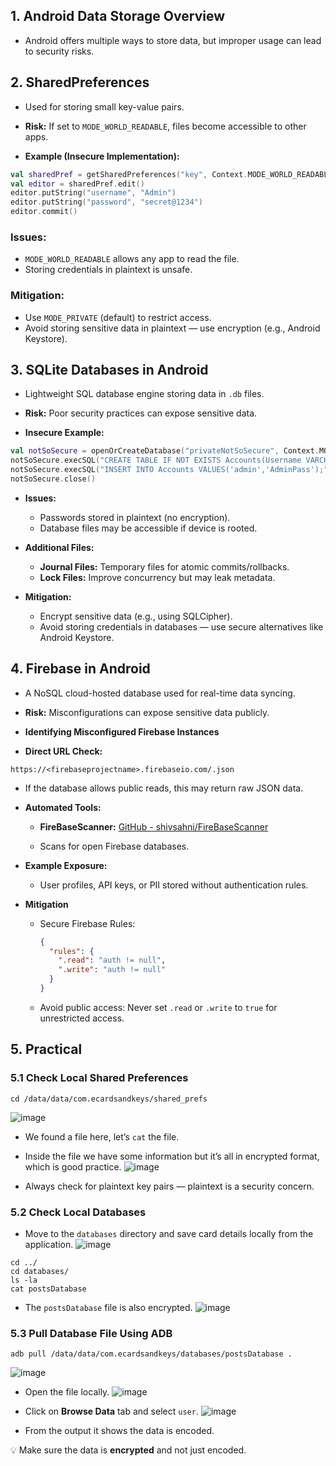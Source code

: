 ## 1. Android Data Storage Overview

- Android offers multiple ways to store data, but improper usage can lead to security risks.

## 2. SharedPreferences

- Used for storing small key-value pairs.

- **Risk:** If set to `MODE_WORLD_READABLE`, files become accessible to other apps.

- **Example (Insecure Implementation):**

```kotlin
val sharedPref = getSharedPreferences("key", Context.MODE_WORLD_READABLE)
val editor = sharedPref.edit()
editor.putString("username", "Admin")
editor.putString("password", "secret@1234")
editor.commit()
```

### **Issues:**
  * `MODE_WORLD_READABLE` allows any app to read the file.
  * Storing credentials in plaintext is unsafe.

### **Mitigation:**

* Use `MODE_PRIVATE` (default) to restrict access.
* Avoid storing sensitive data in plaintext — use encryption (e.g., Android Keystore).

## 3. SQLite Databases in Android

- Lightweight SQL database engine storing data in `.db` files.

- **Risk:** Poor security practices can expose sensitive data.

-  **Insecure Example:**

```kotlin
val notSoSecure = openOrCreateDatabase("privateNotSoSecure", Context.MODE_PRIVATE, null)
notSoSecure.execSQL("CREATE TABLE IF NOT EXISTS Accounts(Username VARCHAR, Password VARCHAR);")
notSoSecure.execSQL("INSERT INTO Accounts VALUES('admin','AdminPass');")
notSoSecure.close()
```

- **Issues:**
  * Passwords stored in plaintext (no encryption).
  * Database files may be accessible if device is rooted.

- **Additional Files:**
  * **Journal Files:** Temporary files for atomic commits/rollbacks.
  * **Lock Files:** Improve concurrency but may leak metadata.

- **Mitigation:**
  * Encrypt sensitive data (e.g., using SQLCipher).
  * Avoid storing credentials in databases — use secure alternatives like Android Keystore.

## 4. Firebase in Android

- A NoSQL cloud-hosted database used for real-time data syncing.

- **Risk:** Misconfigurations can expose sensitive data publicly.

- **Identifying Misconfigured Firebase Instances**

- **Direct URL Check:**

```
https://<firebaseprojectname>.firebaseio.com/.json
```

- If the database allows public reads, this may return raw JSON data.

- **Automated Tools:**

  - **FireBaseScanner:**
    [GitHub - shivsahni/FireBaseScanner](https://github.com/shivsahni/FireBaseScanner)

  -  Scans for open Firebase databases.

- **Example Exposure:**

  - User profiles, API keys, or PII stored without authentication rules.

- **Mitigation**

  - Secure Firebase Rules:

    ```json
    {
      "rules": {
        ".read": "auth != null",
        ".write": "auth != null"
      }
    }
    ```

  * Avoid public access: Never set `.read` or `.write` to `true` for unrestricted access.

## 5. Practical

### 5.1 Check Local Shared Preferences

```
cd /data/data/com.ecardsandkeys/shared_prefs
```
![image](https://github.com/user-attachments/assets/82a27346-a376-4755-af83-37546cc5adc9)


- We found a file here, let’s `cat` the file.

- Inside the file we have some information but it’s all in encrypted format, which is good practice.
![image](https://github.com/user-attachments/assets/2e5ea296-e4c3-4fb0-8aff-264f0033dc1a)


- Always check for plaintext key pairs — plaintext is a security concern.

### 5.2 Check Local Databases

- Move to the `databases` directory and save card details locally from the application.
![image](https://github.com/user-attachments/assets/69d4ea73-2174-4a12-b982-e911d80c02d5)


```
cd ../
cd databases/
ls -la
cat postsDatabase
```

- The `postsDatabase` file is also encrypted.
![image](https://github.com/user-attachments/assets/160f36b8-3e63-42a8-ae19-2481574581e0)


### 5.3 Pull Database File Using ADB

```
adb pull /data/data/com.ecardsandkeys/databases/postsDatabase .
```
![image](https://github.com/user-attachments/assets/00719c0e-3225-41e2-8a07-58bc5c4be508)


- Open the file locally.
![image](https://github.com/user-attachments/assets/97a6d781-6293-4035-92de-a42c54ead225)


- Click on **Browse Data** tab and select `user`.
![image](https://github.com/user-attachments/assets/e48275ab-8fcc-4696-9c4e-1b23e315d4d9)

- From the output it shows the data is encoded.

💡 Make sure the data is **encrypted** and not just encoded.
